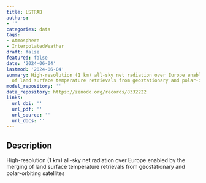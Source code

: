 ```yaml
---
title: LSTRAD
authors:
- ''
categories: data
tags:
- Atmosphere
- InterpolatedWeather
draft: false
featured: false
date: '2024-06-04'
lastmod: '2024-06-04'
summary: High-resolution (1 km) all-sky net radiation over Europe enabled by the merging
  of land surface temperature retrievals from geostationary and polar-orbiting satellites
model_repository: ''
data_repository: https://zenodo.org/records/8332222
links:
  url_doi: ''
  url_pdf: ''
  url_source: ''
  url_docs: ''
---
```


## Description

High-resolution (1 km) all-sky net radiation over Europe enabled by the merging of land surface temperature retrievals from geostationary and polar-orbiting satellites

